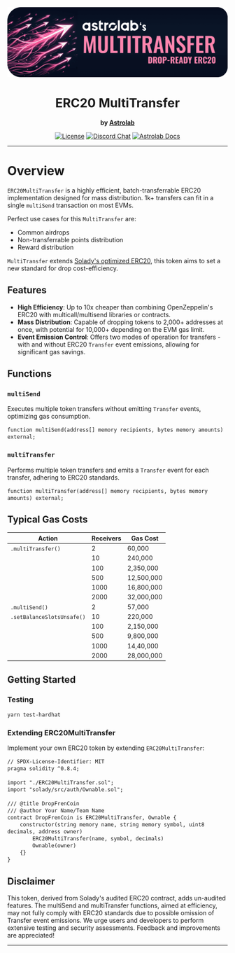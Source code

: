 <div align="center">
  <img border-radius="25px" max-height="250px" src="./banner.png" />
  <h1>ERC20 MultiTransfer</h1>
  <p>
    <strong>by <a href="https://astrolab.fi">Astrolab<a></strong>
  </p>
  <p>
    <!-- <a href="https://github.com/AstrolabDAO/erc20-multitransfer/actions"><img alt="Build Status" src="https://github.com/AstrolabDAO/erc20-multitransfer/actions/workflows/tests.yaml/badge.svg" /></a> -->
    <a href="https://opensource.org/licenses/MIT"><img alt="License" src="https://img.shields.io/github/license/AstrolabDAO/erc20-multitransfer?color=3AB2FF" /></a>
    <a href="https://discord.gg/PtAkTCwueu"><img alt="Discord Chat" src="https://img.shields.io/discord/984518964371673140"/></a>
    <a href="https://docs.astrolab.fi"><img alt="Astrolab Docs" src="https://img.shields.io/badge/astrolab_docs-F9C3B3" /></a>
  </p>
</div>

---

# Overview

`ERC20MultiTransfer` is a highly efficient, batch-transferrable ERC20 implementation designed for mass distribution.
1k+ transfers can fit in a single `multiSend` transaction on most EVMs.

Perfect use cases for this `MultiTransfer` are:
- Common airdrops
- Non-transferrable points distribution
- Reward distribution

`MultiTransfer` extends [Solady's optimized ERC20](https://github.com/Vectorized/solady/blob/main/src/tokens/ERC20.sol), this token aims to set a new standard for drop cost-efficiency.

## Features

- **High Efficiency**: Up to 10x cheaper than combining OpenZeppelin's ERC20 with multicall/multisend libraries or contracts.
- **Mass Distribution**: Capable of dropping tokens to 2,000+ addresses at once, with potential for 10,000+ depending on the EVM gas limit.
- **Event Emission Control**: Offers two modes of operation for transfers - with and without ERC20 `Transfer` event emissions, allowing for significant gas savings.

## Functions

### `multiSend`

Executes multiple token transfers without emitting `Transfer` events, optimizing gas consumption.

```solidity
function multiSend(address[] memory recipients, bytes memory amounts) external;
```

### `multiTransfer`

Performs multiple token transfers and emits a `Transfer` event for each transfer, adhering to ERC20 standards.

```solidity
function multiTransfer(address[] memory recipients, bytes memory amounts) external;
```

## Typical Gas Costs

| Action                    | Receivers | Gas Cost   |
|---------------------------|-----------|------------|
| `.multiTransfer()`        | 2         | 60,000     |
|                           | 10        | 240,000    |
|                           | 100       | 2,350,000  |
|                           | 500       | 12,500,000 |
|                           | 1000      | 16,800,000 |
|                           | 2000      | 32,000,000 |
| `.multiSend()`            | 2         | 57,000     |
| `.setBalanceSlotsUnsafe()`| 10        | 220,000    |
|                           | 100       | 2,150,000  |
|                           | 500       | 9,800,000  |
|                           | 1000      | 14,40,000  |
|                           | 2000      | 28,000,000 |

## Getting Started

### Testing

```bash
yarn test-hardhat
```

### Extending ERC20MultiTransfer

Implement your own ERC20 token by extending `ERC20MultiTransfer`:

```solidity
// SPDX-License-Identifier: MIT
pragma solidity ^0.8.4;

import "./ERC20MultiTransfer.sol";
import "solady/src/auth/Ownable.sol";

/// @title DropFrenCoin
/// @author Your Name/Team Name
contract DropFrenCoin is ERC20MultiTransfer, Ownable {
    constructor(string memory name, string memory symbol, uint8 decimals, address owner) 
        ERC20MultiTransfer(name, symbol, decimals) 
        Ownable(owner) 
    {}
}
```

## Disclaimer

This token, derived from Solady's audited ERC20 contract, adds un-audited features. The multiSend and multiTransfer functions, aimed at efficiency, may not fully comply with ERC20 standards due to possible omission of Transfer event emissions. We urge users and developers to perform extensive testing and security assessments. Feedback and improvements are appreciated!

---
